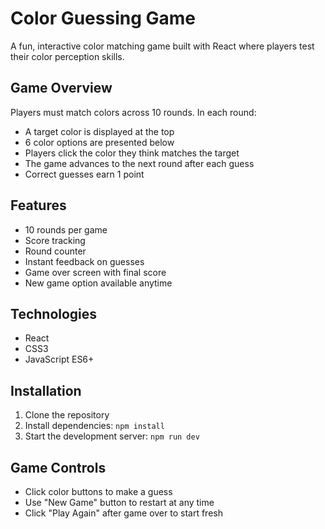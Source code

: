 # Color Guessing Game

A fun, interactive color matching game built with React where players test their color perception skills.

## Game Overview

Players must match colors across 10 rounds. In each round:
- A target color is displayed at the top
- 6 color options are presented below
- Players click the color they think matches the target
- The game advances to the next round after each guess
- Correct guesses earn 1 point

## Features

- 10 rounds per game
- Score tracking
- Round counter
- Instant feedback on guesses
- Game over screen with final score
- New game option available anytime

## Technologies

- React
- CSS3
- JavaScript ES6+

## Installation

1. Clone the repository
2. Install dependencies: `npm install`
3. Start the development server: `npm run dev`

## Game Controls

- Click color buttons to make a guess
- Use "New Game" button to restart at any time
- Click "Play Again" after game over to start fresh
